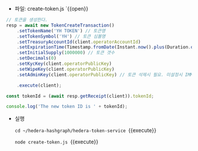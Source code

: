 * 파일: create-token.js  `{{open}}

```javascript
// 토큰을 생성한다.
resp = await new TokenCreateTransaction()
    .setTokenName('YH TOKEN') // 토큰명
    .setTokenSymbol('YH') // 토큰 심볼명
    .setTreasuryAccountId(client.operatorAccountId)
    .setExpirationTime(Timestamp.fromDate(Instant.now().plus(Duration.ofDays(90)).toString())) // 만기일. 90일후
    .setInitialSupply(1000000) // 토큰 갯수
    .setDecimals(0)
    .setKycKey(client.operatorPublicKey)
    .setWipeKey(client.operatorPublicKey)
    .setAdminKey(client.operatorPublicKey) // 토큰 삭제시 필요. 미설정시 IMMUTABLE (NFT)

    .execute(client);

const tokenId = (await resp.getReceipt(client)).tokenId;

console.log('The new token ID is ' + tokenId);
```

* 실행

  `cd ~/hedera-hashgraph/hedera-token-service `{{execute}}

  `node create-token.js `{{execute}}

